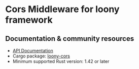 # Cors Middleware for loony framework

## Documentation & community resources

* [API Documentation](https://docs.rs/loony-cors/)
* Cargo package: [loony-cors](https://crates.io/crates/loony-cors)
* Minimum supported Rust version: 1.42 or later
